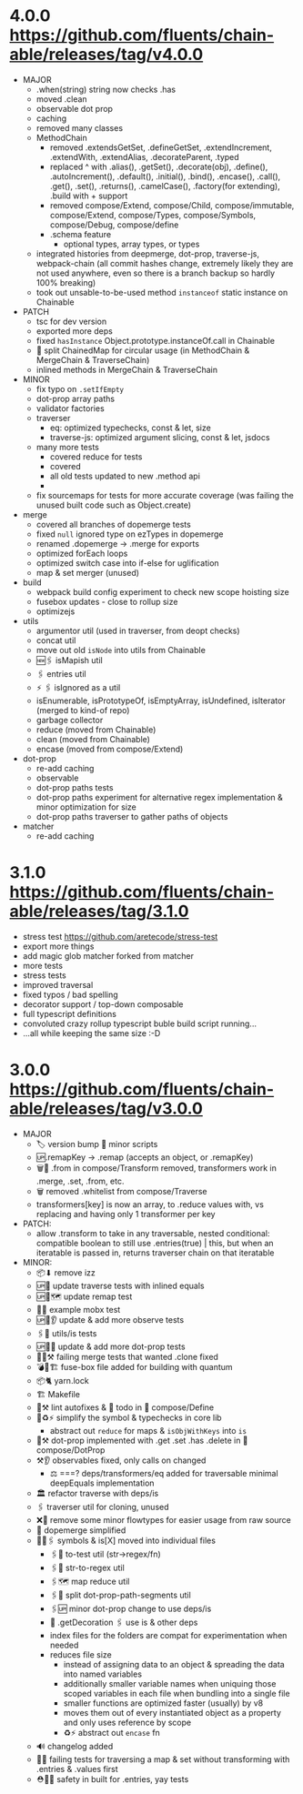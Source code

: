 # 4.0.0 https://github.com/fluents/chain-able/releases/tag/v4.0.0
- MAJOR
  - .when(string) string now checks .has
  - moved .clean
  - observable dot prop
  - caching
  - removed many classes
  - MethodChain
    - removed .extendsGetSet, .defineGetSet, .extendIncrement, .extendWith, .extendAlias, .decorateParent, .typed
    - replaced ^ with .alias(), .getSet(), .decorate(obj), .define(), .autoIncrement(), .default(), .initial(), .bind(), .encase(), .call(), .get(), .set(), .returns(), .camelCase(), .factory(for extending), .build with + support
    - removed compose/Extend, compose/Child, compose/immutable, compose/Extend, compose/Types, compose/Symbols, compose/Debug, compose/define
    - .schema feature
      - optional types, array types, or types
  - integrated histories from deepmerge, dot-prop, traverse-js, webpack-chain (all commit hashes change, extremely likely they are not used anywhere, even so there is a branch backup so hardly 100% breaking)
  - took out unsable-to-be-used method `instanceof` static instance on Chainable
- PATCH
  - tsc for dev version
  - exported more deps
  - fixed `hasInstance` Object.prototype.instanceOf.call in Chainable
  - 🤸 split ChainedMap for circular usage (in MethodChain & MergeChain & TraverseChain)
  - inlined methods in MergeChain & TraverseChain
- MINOR
  - fix typo on `.setIfEmpty`
  - dot-prop array paths
  - validator factories
  - traverser
    - eq: optimized typechecks, const & let, size
    - traverse-js: optimized argument slicing, const & let, jsdocs
  - many more tests
    - covered reduce for tests
    - covered
    - all old tests updated to new .method api
    -
  - fix sourcemaps for tests for more accurate coverage (was failing the unused built code such as Object.create)
- merge
  - covered all branches of dopemerge tests
  - fixed `null` ignored type on ezTypes in dopemerge
  - renamed .dopemerge -> .merge for exports
  - optimized forEach loops
  - optimized switch case into if-else for uglification
  - map & set merger (unused)
- build
  - webpack build config experiment to check new scope hoisting size
  - fusebox updates - close to rollup size
  - optimizejs
- utils
  - argumentor util (used in traverser, from deopt checks)
  - concat util
  - move out old `isNode` into utils from Chainable
  - 🆕🖇 isMapish util
  - 🖇 entries util
  - ⚡ 🖇  isIgnored as a util
  - isEnumerable, isPrototypeOf, isEmptyArray, isUndefined, isIterator (merged to kind-of repo)
  - garbage collector
  - reduce (moved from Chainable)
  - clean (moved from Chainable)
  - encase (moved from compose/Extend)
- dot-prop
  - re-add caching
  - observable
  - dot-prop paths tests
  - dot-prop paths experiment for alternative regex implementation & minor optimization for size
  - dot-prop paths traverser to gather paths of objects
- matcher
  - re-add caching

# 3.1.0 https://github.com/fluents/chain-able/releases/tag/3.1.0
- stress test https://github.com/aretecode/stress-test
- export more things
- add magic glob matcher forked from matcher
- more tests
- stress tests
- improved traversal
- fixed typos / bad spelling
- decorator support / top-down composable
- full typescript definitions
- convoluted crazy rollup typescript buble build script running...
- ...all while keeping the same size :-D

# 3.0.0 https://github.com/fluents/chain-able/releases/tag/v3.0.0
- MAJOR
  - 🏷 version bump 📜 minor scripts
  - 🆙.remapKey -> .remap (accepts an object, or .remapKey)
  - 🗑🤖 .from in compose/Transform removed, transformers work in .merge, .set, .from, etc.
  - 🗑 removed .whitelist from compose/Traverse
  - transformers[key] is now an array, to .reduce values with, vs replacing and having only 1 transformer per key
- PATCH:
  - allow .transform to take in any traversable, nested conditional: compatible boolean to still use .entries(true) | this, but when an iteratable is passed in, returns traverser chain on that iteratable
- MINOR:
  - 📦⬇ remove izz
  - 🆙🔬    update traverse tests with inlined equals
  - 🆙🔬🗺 update remap test
  - 📘🔬 example mobx test
  - 🆙🔬👂 update & add more observe tests
  - 🖇🔬 utils/is tests
  - 🆙🎼🔬 update & add more dot-prop tests
  - 🚨🔬⚒ failing merge tests that wanted .clone fixed
  - 💣🛅🏗 fuse-box file added for building with quantum
  - 📦🐈 yarn.lock
  - 🏗 Makefile
  - 👕⚒ lint autofixes & 📝 todo in 🎼 compose/Define
  - 👾♻️⚡ simplify the symbol & typechecks in core lib
  	- abstract out `reduce` for maps & `isObjWithKeys` into `is`
  - 🎁⚒ dot-prop implemented with .get .set .has .delete in 🎼 compose/DotProp
  - ⚒👂 observables fixed, only calls on changed
    - ⚖️ ===? deps/transformers/eq added for traversable minimal deepEquals implementation
  - 🏛️  refactor traverse with deps/is
  - 🖇   traverser util for cloning, unused
  - ❌🌊 remove some minor flowtypes for easier usage from raw source
  - 👾 dopemerge simplified
  - 📒🚚🖇 symbols & is[X] moved into individual files
  	- 🖇🎯 to-test util (str->regex/fn)
  	- 🖇🎯 str-to-regex util
  	- 🖇🗺 map reduce util
  	- 🖇🤸 split dot-prop-path-segments util
  	- 🖇🆙 minor dot-prop change to use deps/is
  	- 🍬 .getDecoration 🖇 use is & other deps
    - index files for the folders are compat for experimentation when needed
    - reduces file size
      - instead of assigning data to an object & spreading the data into named variables
      - additionally smaller variable names when uniquing those scoped variables in each file when bundling into a single file
      - smaller functions are optimized faster (usually) by v8
      - moves them out of every instantiated object as a property and only uses reference by scope
      - ♻️⚡ abstract out `encase` fn
  - 🔊 changelog added
  - 🚨🔬 failing tests for traversing a map & set without transforming with .entries & .values first
  - ⛑🛅🔬 safety in built for .entries, yay tests
